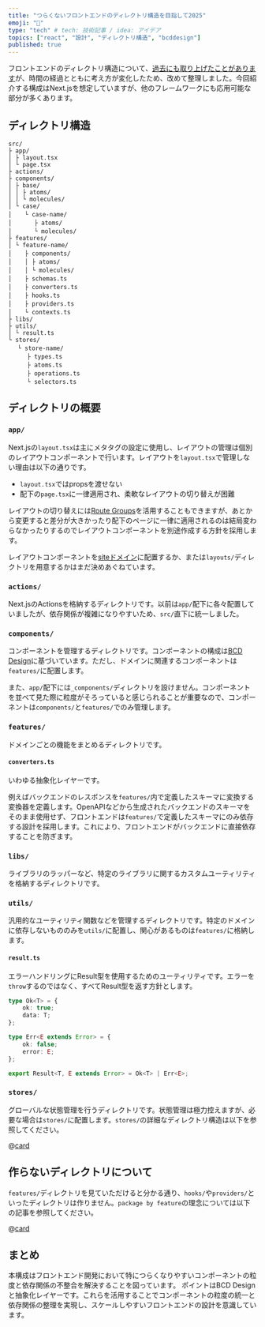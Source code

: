 ```yaml
---
title: "つらくないフロントエンドのディレクトリ構造を目指して2025"
emoji: "🌳"
type: "tech" # tech: 技術記事 / idea: アイデア
topics: ["react", "設計", "ディレクトリ構造", "bcddesign"]
published: true
---
```


フロントエンドのディレクトリ構造について、[過去にも取り上げたことがあります](https://qiita.com/airRnot1106/items/7e57bbd3f040bf41454b)が、時間の経過とともに考え方が変化したため、改めて整理しました。今回紹介する構成はNext.jsを想定していますが、他のフレームワークにも応用可能な部分が多くあります。

## ディレクトリ構造

```plaintext
src/
├ app/
│ ├ layout.tsx
│ └ page.tsx
├ actions/
├ components/
│ ├ base/
│ │ ├ atoms/
│ │ └ molecules/
│ └ case/
│ 　 └ case-name/
│ 　 　 ├ atoms/
│ 　 　 └ molecules/
├ features/
│ └ feature-name/
│ 　 ├ components/
│ 　 │ ├ atoms/
│ 　 │ └ molecules/
│ 　 ├ schemas.ts
│ 　 ├ converters.ts
│ 　 ├ hooks.ts
│ 　 ├ providers.ts
│ 　 └ contexts.ts
├ libs/
├ utils/
│ └ result.ts
└ stores/
　 └ store-name/
　 　 ├ types.ts
　 　 ├ atoms.ts
　 　 ├ operations.ts
　 　 └ selectors.ts

```

## ディレクトリの概要

### `app/`
Next.jsの`layout.tsx`は主にメタタグの設定に使用し、レイアウトの管理は個別のレイアウトコンポーネントで行います。レイアウトを`layout.tsx`で管理しない理由は以下の通りです。

- `layout.tsx`ではpropsを渡せない
- 配下の`page.tsx`に一律適用され、柔軟なレイアウトの切り替えが困難

レイアウトの切り替えには[Route Groups](https://nextjs.org/docs/app/building-your-application/routing/route-groups)を活用することもできますが、あとから変更すると差分が大きかったり配下のページに一律に適用されるのは結局変わらなかったりするのでレイアウトコンポーネントを別途作成する方針を採用します。

レイアウトコンポーネントを[siteドメイン](https://zenn.dev/misuken/articles/4e24c620e79af6)に配置するか、または`layouts/`ディレクトリを用意するかはまだ決めあぐねています。

### `actions/`
Next.jsのActionsを格納するディレクトリです。以前は`app/`配下に各々配置していましたが、依存関係が複雑になりやすいため、`src/`直下に統一しました。

### `components/`
コンポーネントを管理するディレクトリです。コンポーネントの構成は[BCD Design](https://qiita.com/misuken/items/19f9f603ab165e228fe1)に基づいています。ただし、ドメインに関連するコンポーネントは`features/`に配置します。

また、`app/`配下には`_components/`ディレクトリを設けません。コンポーネントを並べて見た際に粒度がそろっていると感じられることが重要なので、コンポーネントは`components/`と`features/`でのみ管理します。

### `features/`
ドメインごとの機能をまとめるディレクトリです。

#### `converters.ts`
いわゆる抽象化レイヤーです。

例えばバックエンドのレスポンスを`features/`内で定義したスキーマに変換する変換器を定義します。OpenAPIなどから生成されたバックエンドのスキーマをそのまま使用せず、フロントエンドは`features/`で定義したスキーマにのみ依存する設計を採用します。これにより、フロントエンドがバックエンドに直接依存することを防ぎます。

### `libs/`
ライブラリのラッパーなど、特定のライブラリに関するカスタムユーティリティを格納するディレクトリです。

### `utils/`
汎用的なユーティリティ関数などを管理するディレクトリです。特定のドメインに依存しないもののみを`utils/`に配置し、関心があるものは`features/`に格納します。

#### `result.ts`
エラーハンドリングにResult型を使用するためのユーティリティです。エラーを`throw`するのではなく、すべてResult型を返す方針とします。

```ts
type Ok<T> = {
    ok: true;
    data: T;
};

type Err<E extends Error> = {
    ok: false;
    error: E;
};

export Result<T, E extends Error> = Ok<T> | Err<E>;
```

### `stores/`
グローバルな状態管理を行うディレクトリです。状態管理は極力控えますが、必要な場合は`stores/`に配置します。`stores/`の詳細なディレクトリ構造は以下を参照してください。

@[card](https://zenn.dev/warabi/articles/2521222d57a71f)

## 作らないディレクトリについて

`features/`ディレクトリを見ていただけると分かる通り、`hooks/`や`providers/`といったディレクトリは作りません。`package by feature`の理念については以下の記事を参照してください。

@[card](https://zenn.dev/misuken/articles/bdd33790ed4cd0#utils-%E3%82%84-hooks-%E3%81%AB%E3%81%AF%E4%BD%95%E3%81%8C%E5%85%A5%E3%82%8B%E3%81%AE%E3%81%8B%EF%BC%9F)

## まとめ
本構成はフロントエンド開発において特につらくなりやすいコンポーネントの粒度と依存関係の不整合を解決することを図っています。
ポイントはBCD Designと抽象化レイヤーです。これらを活用することでコンポーネントの粒度の統一と依存関係の整理を実現し、スケールしやすいフロントエンドの設計を意識しています。
